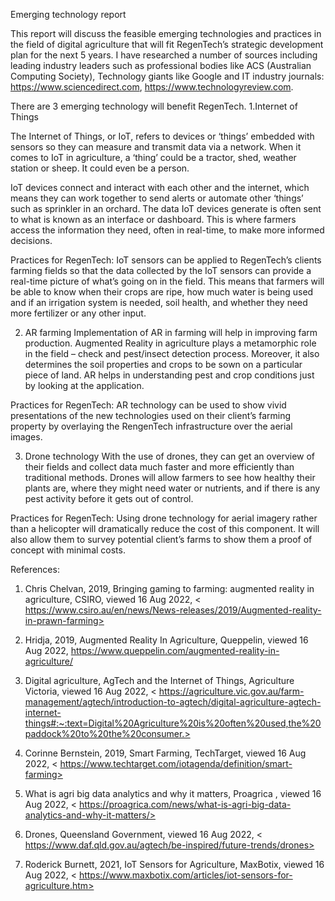 Emerging technology report

This report will discuss the feasible emerging technologies and practices in the field of digital agriculture that will fit RegenTech’s strategic development plan for the next 5 years. I have researched a number of sources including leading industry leaders such as professional bodies like ACS (Australian Computing Society), Technology giants like Google and IT industry journals: https://www.sciencedirect.com,
https://www.technologyreview.com.

There are 3 emerging technology will benefit RegenTech.
1.Internet of Things

The Internet of Things, or IoT, refers to devices or ‘things’ embedded with sensors so they can measure and transmit data via a network. When it comes to IoT in agriculture, a ‘thing’ could be a tractor, shed, weather station or sheep. It could even be a person.

IoT devices connect and interact with each other and the internet, which means they can work together to send alerts or automate other ‘things’ such as sprinkler in an orchard. The data IoT devices generate is often sent to what is known as an interface or dashboard. This is where farmers access the information they need, often in real-time, to make more informed decisions.

Practices for RegenTech: IoT sensors can be applied to RegenTech’s clients farming fields so that the data collected by the IoT sensors can provide a real-time picture of what’s going on in the field. This means that farmers will be able to know when their crops are ripe, how much water is being used and if an irrigation system is needed, soil health, and whether they need more fertilizer or any other input.

2. AR farming
   Implementation of AR in farming will help in improving farm production. Augmented Reality in agriculture plays a metamorphic role in the field – check and pest/insect detection process. Moreover, it also determines the soil properties and crops to be sown on a particular piece of land. AR helps in understanding pest and crop conditions just by looking at the application.

Practices for RegenTech: AR technology can be used to show vivid presentations of the new technologies used on their client’s farming property by overlaying the RengenTech infrastructure over the aerial images.

3. Drone technology
   With the use of drones, they can get an overview of their fields and collect data much faster and more efficiently than traditional methods. Drones will allow farmers to see how healthy their plants are, where they might need water or nutrients, and if there is any pest activity before it gets out of control.

Practices for RegenTech: Using drone technology for aerial imagery rather than a helicopter will dramatically reduce the cost of this component. It will also allow them to survey potential client’s farms to show them a proof of concept with minimal costs.

References:

1. Chris Chelvan, 2019, Bringing gaming to farming: augmented reality in agriculture, CSIRO, viewed 16 Aug 2022, < https://www.csiro.au/en/news/News-releases/2019/Augmented-reality-in-prawn-farming>

2. Hridja, 2019, Augmented Reality In Agriculture, Queppelin, viewed 16 Aug 2022, https://www.queppelin.com/augmented-reality-in-agriculture/

3. Digital agriculture, AgTech and the Internet of Things, Agriculture Victoria, viewed 16 Aug 2022, < https://agriculture.vic.gov.au/farm-management/agtech/introduction-to-agtech/digital-agriculture-agtech-internet-things#:~:text=Digital%20Agriculture%20is%20often%20used,the%20paddock%20to%20the%20consumer.>

4. Corinne Bernstein, 2019, Smart Farming, TechTarget, viewed 16 Aug 2022, < https://www.techtarget.com/iotagenda/definition/smart-farming>

5. What is agri big data analytics and why it matters, Proagrica , viewed 16 Aug 2022, < https://proagrica.com/news/what-is-agri-big-data-analytics-and-why-it-matters/>

6. Drones, Queensland Government, viewed 16 Aug 2022, < https://www.daf.qld.gov.au/agtech/be-inspired/future-trends/drones>

7. Roderick Burnett, 2021, IoT Sensors for Agriculture, MaxBotix, viewed 16 Aug 2022, < https://www.maxbotix.com/articles/iot-sensors-for-agriculture.htm>
